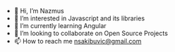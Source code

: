 - 👋 Hi, I’m Nazmus
- 👀 I’m interested in Javascript and its libraries
- 🌱 I’m currently learning Angular 
- 💞️ I’m looking to collaborate on Open Source Projects
- 📫 How to reach me nsakibuvic@gmail.com

<!---
nsakibuvic/nsakibuvic is a ✨ special ✨ repository because its `README.md` (this file) appears on your GitHub profile.
You can click the Preview link to take a look at your changes.
--->
